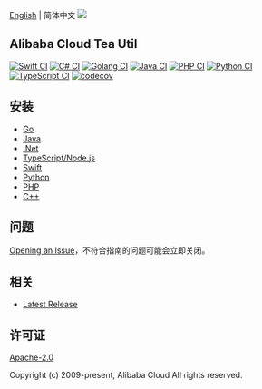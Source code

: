 [English](README.md) | 简体中文
![](https://aliyunsdk-pages.alicdn.com/icons/AlibabaCloud.svg)

## Alibaba Cloud Tea Util

[![Swift CI](https://github.com/aliyun/tea-util/actions/workflows/swift.yml/badge.svg)](https://github.com/aliyun/tea-util/actions/workflows/swift.yml)
[![C# CI](https://github.com/aliyun/tea-util/actions/workflows/testCSharp.yml/badge.svg)](https://github.com/aliyun/tea-util/actions/workflows/testCSharp.yml)
[![Golang CI](https://github.com/aliyun/tea-util/actions/workflows/testGo.yml/badge.svg)](https://github.com/aliyun/tea-util/actions/workflows/testGo.yml)
[![Java CI](https://github.com/aliyun/tea-util/actions/workflows/testJava.yml/badge.svg)](https://github.com/aliyun/tea-util/actions/workflows/testJava.yml)
[![PHP CI](https://github.com/aliyun/tea-util/actions/workflows/testPHP.yml/badge.svg)](https://github.com/aliyun/tea-util/actions/workflows/testPHP.yml)
[![Python CI](https://github.com/aliyun/tea-util/actions/workflows/testPython.yml/badge.svg)](https://github.com/aliyun/tea-util/actions/workflows/testPython.yml)
[![TypeScript CI](https://github.com/aliyun/tea-util/actions/workflows/testTS.yml/badge.svg)](https://github.com/aliyun/tea-util/actions/workflows/testTS.yml)
[![codecov](https://codecov.io/gh/aliyun/tea-util/branch/master/graph/badge.svg)](https://codecov.io/gh/aliyun/tea-util)

## 安装

- [Go](./golang/README-CN.md)
- [Java](./java/README-CN.md)
- [.Net](./csharp/README-CN.md)
- [TypeScript/Node.js](./ts/README-CN.md)
- [Swift](./swift/README-CN.md)
- [Python](./python/README-CN.md)
- [PHP](./php/README-CN.md)
- [C++](./cpp/README.md)

## 问题

[Opening an Issue](https://github.com/aliyun/tea-util/issues/new)，不符合指南的问题可能会立即关闭。

## 相关

- [Latest Release](https://github.com/aliyun/tea-util)

## 许可证

[Apache-2.0](http://www.apache.org/licenses/LICENSE-2.0)

Copyright (c) 2009-present, Alibaba Cloud All rights reserved.
